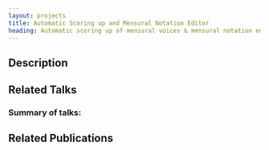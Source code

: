 ```yaml
---
layout: projects
title: Automatic Scoring up and Mensural Notation Editor
heading: Automatic scoring up of mensural voices & mensural notation editor
---
```

## Description

## Related Talks

### Summary of talks:

## Related Publications
